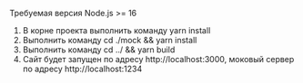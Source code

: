 Требуемая версия Node.js >= 16

1. В корне проекта выполнить команду yarn install
2. Выполнить команду cd ./mock && yarn install
3. Выполнить команду cd ../ && yarn build
4. Сайт будет запущен по адресу http://localhost:3000, моковый сервер по адресу http://localhost:1234